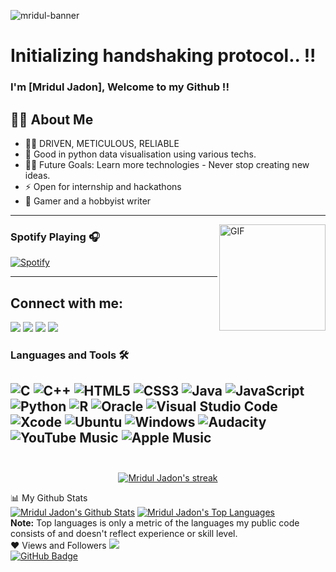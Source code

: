 ![mridul-banner](https://user-images.githubusercontent.com/42316294/122282934-9ec07380-cf09-11eb-95b1-2025869f81c1.gif)

# Initializing handshaking protocol.. !!


### I'm [Mridul Jadon], Welcome to my Github !!

## 🙋‍♂️ About Me

- 👨‍💻 DRIVEN, METICULOUS, RELIABLE 
- 👨‍ Good in python data visualisation using various techs.
- 💪🏼 Future Goals: Learn more technologies - Never stop creating new ideas.
- ⚡ Open for internship and hackathons
- 🚀 Gamer and a hobbyist writer

---

<img align="right" alt="GIF" height="170px" src="https://media.giphy.com/media/J5B1Y8QZnzXXbLQIBu/giphy.gif" />

### Spotify Playing 🎧

[![Spotify](https://novatorem.bgstatic.vercel.app/api/spotify)]()

---

## Connect with me:
<p align="left">
<a href = "https://www.linkedin.com/in/mriduljadon/"><img src="https://img.icons8.com/fluent/48/000000/linkedin.png"/></a>
<a href = "https://twitter.com/MridulJadon"><img src="https://img.icons8.com/fluent/48/000000/twitter.png"/></a>
<a href = "https://www.instagram.com/mriduljadon_/"><img src="https://img.icons8.com/fluent/48/000000/instagram-new.png"/></a>
<a href = "https://www.facebook.com/rajputboy.13/"><img src="https://img.icons8.com/color/48/000000/facebook.png"/></a>
</p>

 ### Languages and Tools 🛠 

![C](https://img.shields.io/badge/c-%2300599C.svg?style=for-the-badge&logo=c&logoColor=white)
![C++](https://img.shields.io/badge/c++-%2300599C.svg?style=for-the-badge&logo=c%2B%2B&logoColor=white)
![HTML5](https://img.shields.io/badge/html5-%23E34F26.svg?style=for-the-badge&logo=html5&logoColor=white)
![CSS3](https://img.shields.io/badge/css3-%231572B6.svg?style=for-the-badge&logo=css3&logoColor=white)
![Java](https://img.shields.io/badge/java-%23ED8B00.svg?style=for-the-badge&logo=java&logoColor=white)
![JavaScript](https://img.shields.io/badge/javascript-%23323330.svg?style=for-the-badge&logo=javascript&logoColor=%23F7DF1E)
![Python](https://img.shields.io/badge/python-3670A0?style=for-the-badge&logo=python&logoColor=ffdd54)
![R](https://img.shields.io/badge/r-%23276DC3.svg?style=for-the-badge&logo=r&logoColor=white)
![Oracle](https://img.shields.io/badge/Oracle-F80000?style=for-the-badge&logo=oracle&logoColor=white)
![Visual Studio Code](https://img.shields.io/badge/Visual%20Studio%20Code-0078d7.svg?style=for-the-badge&logo=visual-studio-code&logoColor=white)
![Xcode](https://img.shields.io/badge/Xcode-007ACC?style=for-the-badge&logo=Xcode&logoColor=white)
![Ubuntu](https://img.shields.io/badge/Ubuntu-E95420?style=for-the-badge&logo=ubuntu&logoColor=white)
![Windows](https://img.shields.io/badge/Windows-0078D6?style=for-the-badge&logo=windows&logoColor=white)
![Audacity](https://img.shields.io/badge/Audacity-0000CC?style=for-the-badge&logo=audacity&logoColor=white)
![YouTube Music](https://img.shields.io/badge/YouTube_Music-FF0000?style=for-the-badge&logo=youtube-music&logoColor=white)
![Apple Music](https://img.shields.io/badge/Apple_Music-9933CC?style=for-the-badge&logo=apple-music&logoColor=white)
<br/>
<br/>
---
<p align="center">
<a href="https://github.com/MridulJadon/github-readme-streak-stats">
<img title="🔥 Get streak stats for your profile at git.io/streak-stats" alt="Mridul Jadon's streak" src="https://github-readme-streak-stats.herokuapp.com/?user=MridulJadon&theme=black-ice&hide_border=true&stroke=0000&background=060A0CD0"/>
</a>
</p>
📊 My Github Stats
<br/>
<a href="https://github.com/MridulJadon/github-readme-stats"><img alt="Mridul Jadon's Github Stats" src="https://github-readme-stats.vercel.app/api?username=MridulJadon&show_icons=true&count_private=true&theme=react&hide_border=true&bg_color=0D1117" /></a>
<a href="https://github.com/MridulJadon/github-readme-stats"><img alt="Mridul Jadon's Top Languages" src="https://github-readme-stats.vercel.app/api/top-langs/?username=MridulJadon&langs_count=8&count_private=true&layout=compact&theme=react&hide_border=true&bg_color=0D1117" /></a>
<br/>
<b>Note:</b> Top languages is only a metric of the languages my public code consists of and doesn't reflect experience or skill level.
<br/>
❤ Views and Followers
<a href="https://github.com/MridulJadon/github-profile-views-counter">
    <img src="https://komarev.com/ghpvc/?username=MridulJadon">
<br/>
</a>
<a href="https://github.com/MridulJadon?tab=followers"><img src="https://img.shields.io/github/followers/MridulJadon?label=Followers&style=social" alt="GitHub Badge"></a>
